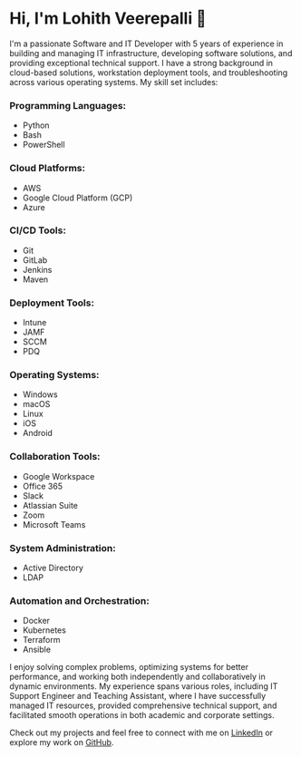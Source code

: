# Hi, I'm Lohith Veerepalli 👋

I'm a passionate Software and IT Developer with 5 years of experience in building and managing IT infrastructure, developing software solutions, and providing exceptional technical support. I have a strong background in cloud-based solutions, workstation deployment tools, and troubleshooting across various operating systems. My skill set includes:

### Programming Languages:
- Python
- Bash
- PowerShell

### Cloud Platforms:
- AWS
- Google Cloud Platform (GCP)
- Azure

### CI/CD Tools:
- Git
- GitLab
- Jenkins
- Maven

### Deployment Tools:
- Intune
- JAMF
- SCCM
- PDQ

### Operating Systems:
- Windows
- macOS
- Linux
- iOS
- Android

### Collaboration Tools:
- Google Workspace
- Office 365
- Slack
- Atlassian Suite
- Zoom
- Microsoft Teams

### System Administration:
- Active Directory
- LDAP

### Automation and Orchestration:
- Docker
- Kubernetes
- Terraform
- Ansible

I enjoy solving complex problems, optimizing systems for better performance, and working both independently and collaboratively in dynamic environments. My experience spans various roles, including IT Support Engineer and Teaching Assistant, where I have successfully managed IT resources, provided comprehensive technical support, and facilitated smooth operations in both academic and corporate settings.

Check out my projects and feel free to connect with me on [LinkedIn](https://www.linkedin.com/in/lohith7/) or explore my work on [GitHub](https://github.com/lohithveerepalli).
